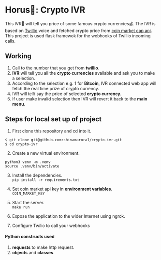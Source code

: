 # Horus🐴: Crypto IVR
This IVR🤙 will tell you price of some famous crypto currencies💰. The IVR is based on [Twillio](https://www.twilio.com/docs/voice) voice and fetched crypto price from [coin market cap api](https://coinmarketcap.com/api/).
This project is used flask framewok for the webhooks of Twillio incoming calls.

## Working
1. Call to the number that you get from **twillio**.
2. **IVR** will tell you all the **crypto currencies** available and ask you to make a selection.
3. According to the selection e.g. 1 for **Bitcoin**, IVR connected web app will fetch the real time prize of crypto currency.
4. IVR will tell/ say the price of selected **crypto currency**.
5. If user make invalid selection then IVR will revert it back to the **main menu**.

## Steps for local set up of project

1. First clone this repository and cd into it.

``$ git clone git@github.com:shivamarora1/crypto-ivr.git`` <br>
``$ cd crypto-ivr``

2. Create a new virtual environment.

```python3 venv -m .venv```<br>
```source .venv/bin/activate```

3. Install the dependencies.<br>
```pip install -r requirements.txt```

4. Set coin market api key in **environment variables**.<br>
```COIN_MARKET_KEY```

5. Start the server.<br>
 ```make run```

6. Expose the application to the wider Internet using ngrok.

7. Configure Twilio to call your webhooks



#### Python constructs used
1. **requests** to make http request.
2. **objects** and **classes**.

